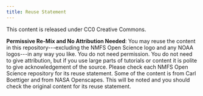 ```yaml
---
title: Reuse Statement
---
```


This content is released under CC0 Creative Commons.

**Permissive Re-Mix and No Attribution Needed**: You may reuse the content in this repository---excluding the NMFS Open Science logo and any NOAA logos---in any way you like. You do not need permission. You do not need to give attribution, but if you use large parts of tutorials or content it is polite to give acknowledgement of the source. Please check each NMFS Open Science repository for its reuse statement. Some of the content is from Carl Boettiger and from NASA Openscapes. This will be noted and you should check the original content for its reuse statement.
